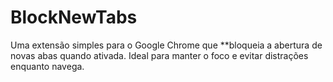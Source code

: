 # BlockNewTabs
Uma extensão simples para o Google Chrome que **bloqueia a abertura de novas abas quando ativada. Ideal para manter o foco e evitar distrações enquanto navega.
